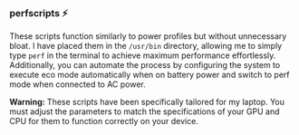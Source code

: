 ### perfscripts ⚡
These scripts function similarly to power profiles but without unnecessary bloat.
I have placed them in the `/usr/bin` directory, allowing me to simply type `perf` in
the terminal to achieve maximum performance effortlessly. Additionally, you can
automate the process by configuring the system to execute eco mode automatically
when on battery power and switch to perf mode when connected to AC power.

**Warning:** These scripts have been specifically tailored for my laptop. You must
adjust the parameters to match the specifications of your GPU and CPU for them
to function correctly on your device.

